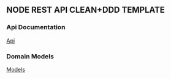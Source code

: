 ## NODE REST API CLEAN+DDD TEMPLATE

### Api Documentation
[Api](docs/Api.md)

### Domain Models
[Models](docs/DomainModels.md)